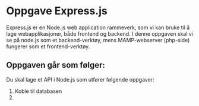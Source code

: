 # Oppgave Express.js

Express.js er en Node.js web application rammeverk, som vi kan bruke til å lage webapplikasjoner, både frontend og backend.
I denne oppgaven skal vi se på node.js som et backend-verktøy, mens MAMP-webserver (php-side) fungerer som et frontend-verktøy.

## Oppgaven går som følger:
Du skal lage et API i Node.js som utfører følgende oppgaver:

1. Koble til databasen
2.  
